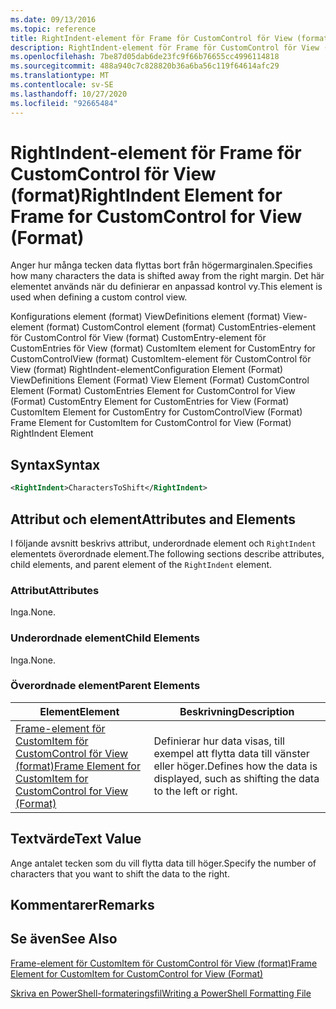 ```yaml
---
ms.date: 09/13/2016
ms.topic: reference
title: RightIndent-element för Frame för CustomControl för View (format)
description: RightIndent-element för Frame för CustomControl för View (format)
ms.openlocfilehash: 7be87d05dab6de23fc9f66b76655cc4996114818
ms.sourcegitcommit: 488a940c7c828820b36a6ba56c119f64614afc29
ms.translationtype: MT
ms.contentlocale: sv-SE
ms.lasthandoff: 10/27/2020
ms.locfileid: "92665484"
---
```

# <a name="rightindent-element-for-frame-for-customcontrol-for-view-format"></a><span data-ttu-id="ff7c0-103">RightIndent-element för Frame för CustomControl för View (format)</span><span class="sxs-lookup"><span data-stu-id="ff7c0-103">RightIndent Element for Frame for CustomControl for View (Format)</span></span>

<span data-ttu-id="ff7c0-104">Anger hur många tecken data flyttas bort från högermarginalen.</span><span class="sxs-lookup"><span data-stu-id="ff7c0-104">Specifies how many characters the data is shifted away from the right margin.</span></span> <span data-ttu-id="ff7c0-105">Det här elementet används när du definierar en anpassad kontrol vy.</span><span class="sxs-lookup"><span data-stu-id="ff7c0-105">This element is used when defining a custom control view.</span></span>

<span data-ttu-id="ff7c0-106">Konfigurations element (format) ViewDefinitions element (format) View-element (format) CustomControl element (format) CustomEntries-element för CustomControl för View (format) CustomEntry-element för CustomEntries för View (format) CustomItem element for CustomEntry for CustomControlView (format) CustomItem-element för CustomControl för View (format) RightIndent-element</span><span class="sxs-lookup"><span data-stu-id="ff7c0-106">Configuration Element (Format) ViewDefinitions Element (Format) View Element (Format) CustomControl Element (Format) CustomEntries Element for CustomControl for View (Format) CustomEntry Element for CustomEntries for View (Format) CustomItem Element for CustomEntry for CustomControlView (Format) Frame Element for CustomItem for CustomControl for View (Format) RightIndent Element</span></span>

## <a name="syntax"></a><span data-ttu-id="ff7c0-107">Syntax</span><span class="sxs-lookup"><span data-stu-id="ff7c0-107">Syntax</span></span>

```xml
<RightIndent>CharactersToShift</RightIndent>
```

## <a name="attributes-and-elements"></a><span data-ttu-id="ff7c0-108">Attribut och element</span><span class="sxs-lookup"><span data-stu-id="ff7c0-108">Attributes and Elements</span></span>

<span data-ttu-id="ff7c0-109">I följande avsnitt beskrivs attribut, underordnade element och `RightIndent` elementets överordnade element.</span><span class="sxs-lookup"><span data-stu-id="ff7c0-109">The following sections describe attributes, child elements, and parent element of the `RightIndent` element.</span></span>

### <a name="attributes"></a><span data-ttu-id="ff7c0-110">Attribut</span><span class="sxs-lookup"><span data-stu-id="ff7c0-110">Attributes</span></span>

<span data-ttu-id="ff7c0-111">Inga.</span><span class="sxs-lookup"><span data-stu-id="ff7c0-111">None.</span></span>

### <a name="child-elements"></a><span data-ttu-id="ff7c0-112">Underordnade element</span><span class="sxs-lookup"><span data-stu-id="ff7c0-112">Child Elements</span></span>

<span data-ttu-id="ff7c0-113">Inga.</span><span class="sxs-lookup"><span data-stu-id="ff7c0-113">None.</span></span>

### <a name="parent-elements"></a><span data-ttu-id="ff7c0-114">Överordnade element</span><span class="sxs-lookup"><span data-stu-id="ff7c0-114">Parent Elements</span></span>

|<span data-ttu-id="ff7c0-115">Element</span><span class="sxs-lookup"><span data-stu-id="ff7c0-115">Element</span></span>|<span data-ttu-id="ff7c0-116">Beskrivning</span><span class="sxs-lookup"><span data-stu-id="ff7c0-116">Description</span></span>|
|-------------|-----------------|
|[<span data-ttu-id="ff7c0-117">Frame-element för CustomItem för CustomControl för View (format)</span><span class="sxs-lookup"><span data-stu-id="ff7c0-117">Frame Element for CustomItem for CustomControl for View (Format)</span></span>](./frame-element-for-customitem-for-customcontrol-for-view-format.md)|<span data-ttu-id="ff7c0-118">Definierar hur data visas, till exempel att flytta data till vänster eller höger.</span><span class="sxs-lookup"><span data-stu-id="ff7c0-118">Defines how the data is displayed, such as shifting the data to the left or right.</span></span>|

## <a name="text-value"></a><span data-ttu-id="ff7c0-119">Textvärde</span><span class="sxs-lookup"><span data-stu-id="ff7c0-119">Text Value</span></span>

<span data-ttu-id="ff7c0-120">Ange antalet tecken som du vill flytta data till höger.</span><span class="sxs-lookup"><span data-stu-id="ff7c0-120">Specify the number of characters that you want to shift the data to the right.</span></span>

## <a name="remarks"></a><span data-ttu-id="ff7c0-121">Kommentarer</span><span class="sxs-lookup"><span data-stu-id="ff7c0-121">Remarks</span></span>

## <a name="see-also"></a><span data-ttu-id="ff7c0-122">Se även</span><span class="sxs-lookup"><span data-stu-id="ff7c0-122">See Also</span></span>

[<span data-ttu-id="ff7c0-123">Frame-element för CustomItem för CustomControl för View (format)</span><span class="sxs-lookup"><span data-stu-id="ff7c0-123">Frame Element for CustomItem for CustomControl for View (Format)</span></span>](./frame-element-for-customitem-for-customcontrol-for-view-format.md)

[<span data-ttu-id="ff7c0-124">Skriva en PowerShell-formateringsfil</span><span class="sxs-lookup"><span data-stu-id="ff7c0-124">Writing a PowerShell Formatting File</span></span>](./writing-a-powershell-formatting-file.md)
